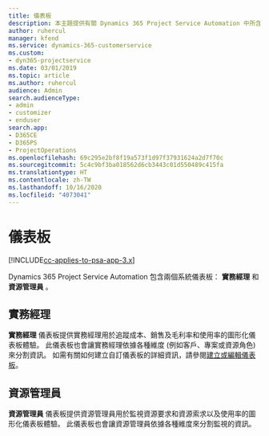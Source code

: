 ```yaml
---
title: 儀表板
description: 本主題提供有關 Dynamics 365 Project Service Automation 中所含報表儀表板的資訊。
author: ruhercul
manager: kfend
ms.service: dynamics-365-customerservice
ms.custom:
- dyn365-projectservice
ms.date: 03/01/2019
ms.topic: article
ms.author: ruhercul
audience: Admin
search.audienceType:
- admin
- customizer
- enduser
search.app:
- D365CE
- D365PS
- ProjectOperations
ms.openlocfilehash: 69c295e2bf8f19a573f1d97f37931624a2d7f70c
ms.sourcegitcommit: 5c4c9bf3ba018562d6cb3443c01d550489c415fa
ms.translationtype: HT
ms.contentlocale: zh-TW
ms.lasthandoff: 10/16/2020
ms.locfileid: "4073041"
---
```

# <a name="dashboards"></a>儀表板

[!INCLUDE[cc-applies-to-psa-app-3.x](../includes/cc-applies-to-psa-app-3x.md)]

Dynamics 365 Project Service Automation 包含兩個系統儀表板： **實務經理** 和 **資源管理員** 。

## <a name="practice-manager"></a>實務經理 

**實務經理** 儀表板提供實務經理用於追蹤成本、銷售及毛利率和使用率的圖形化儀表板體驗。 此儀表板也會讓實務經理依據各種維度 (例如客戶、專案或資源角色) 來分割資訊。 如需有關如何建立自訂儀表板的詳細資訊，請參閱[建立或編輯儀表板](https://docs.microsoft.com/dynamics365/customerengagement/on-premises/customize/create-edit-dashboards)。

## <a name="resource-manager"></a>資源管理員 

**資源管理員** 儀表板提供資源管理員用於監視資源要求和資源索求以及使用率的圖形化儀表板體驗。 此儀表板也會讓資源管理員依據各種維度來分割監視的資訊。
